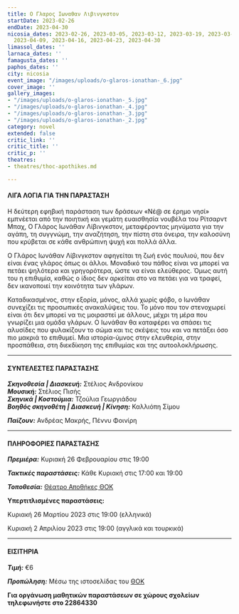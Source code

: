 ```yaml
---
title: Ο Γλαρος Ιωναθαν Λιβινγκστον
startDate: 2023-02-26
endDate: 2023-04-30
nicosia_dates: 2023-02-26, 2023-03-05, 2023-03-12, 2023-03-19, 2023-03-26, 2023-04-02,
  2023-04-09, 2023-04-16, 2023-04-23, 2023-04-30
limassol_dates: ''
larnaca_dates: ''
famagusta_dates: ''
paphos_dates: ''
city: nicosia
event_image: "/images/uploads/o-glaros-ionathan-_6.jpg"
cover_image: ''
gallery_images:
- "/images/uploads/o-glaros-ionathan-_5.jpg"
- "/images/uploads/o-glaros-ionathan-_4.jpg"
- "/images/uploads/o-glaros-ionathan-_3.jpg"
- "/images/uploads/o-glaros-ionathan-_2.jpg"
category: novel
extended: false
critic_link: ''
critic_title: ''
critic_p: ''
theatres:
- theatres/thoc-apothikes.md

---
```

#### ΛΙΓΑ ΛΟΓΙΑ ΓΙΑ ΤΗΝ ΠΑΡΑΣΤΑΣΗ

Η δεύτερη εφηβική παράσταση των δράσεων «Νέ@ σε έρημο νησί» εμπνέεται από την ποιητική και γεμάτη ευαισθησία νουβέλα του Ρίτσαρντ Μπαχ, Ο Γλάρος Ιωνάθαν Λίβινγκστον, μεταφέροντας μηνύματα για την αγάπη, τη συγγνώμη, την αναζήτηση, την πίστη στα όνειρα, την καλοσύνη που κρύβεται σε κάθε ανθρώπινη ψυχή και πολλά άλλα.

Ο Γλάρος Ιωνάθαν Λίβινγκστον αφηγείται τη ζωή ενός πουλιού, που δεν είναι ένας γλάρος όπως οι άλλοι. Μοναδικό του πάθος είναι να μπορεί να πετάει ψηλότερα και γρηγορότερα, ώστε να είναι ελεύθερος. Όμως αυτή του η επιθυμία, καθώς ο ίδιος δεν αρκείται στο να πετάει για να τραφεί, δεν ικανοποιεί την κοινότητα των γλάρων.

Καταδικασμένος, στην εξορία, μόνος, αλλά χωρίς φόβο, ο Ιωνάθαν συνεχίζει τις προσωπικές ανακαλύψεις του. Το μόνο που τον στενοχωρεί είναι ότι δεν μπορεί να τις μοιραστεί με άλλους, μέχρι τη μέρα που γνωρίζει μια ομάδα γλάρων. O Ιωνάθαν θα καταφέρει να σπάσει τις αλυσίδες που φυλακίζουν το σώμα και τις σκέψεις του και να πετάξει όσο πιο μακριά το επιθυμεί. Μια ιστορία-ύμνος στην ελευθερία, στην προσπάθεια, στη διεκδίκηση της επιθυμίας και της αυτοολοκλήρωσης.

***

#### ΣΥΝΤΕΛΕΣΤΕΣ ΠΑΡΑΣΤΑΣΗΣ

**_Σκηνοθεσία | Διασκευή:_** Στέλιος Ανδρονίκου  
**_Μουσική:_** Στέλιος Πισής  
**_Σκηνικά | Κοστούμια:_** Τζούλια Γεωργιάδου  
**_Βοηθός σκηνοθέτη | Διασκευή | Κίνηση:_** Καλλιόπη Σίμου

**_Παίζουν:_** Ανδρέας Μακρής, Πέννυ Φοινίρη

***

#### ΠΛΗΡΟΦΟΡΙΕΣ ΠΑΡΑΣΤΑΣΗΣ

**_Πρεμιέρα:_** Κυριακή 26 Φεβρουαρίου στις 19:00

**_Τακτικές παραστάσεις:_** Κάθε Κυριακή στις 17:00 και 19:00

**_Τοποθεσία:_** [Θέατρο Αποθήκες ΘΟΚ](?#map)

**Υπερτιτλισμένες παραστάσεις:**

Κυριακή 26 Μαρτίου 2023 στις 19:00 (ελληνικά)

Κυριακή 2 Απριλίου 2023 στις 19:00 (αγγλικά και τουρκικά)

***

#### ΕΙΣΙΤΗΡΙΑ

**_Τιμή:_** €6

**_Προπώληση:_** Μέσω της ιστοσελίδας του [ΘΟΚ](https://tickets.thoc.org.cy/event/thoc-o-glaros-ionathan-livingston/?lang=el)

**Για οργάνωση μαθητικών παραστάσεων σε χώρους σχολείων τηλεφωνήστε στο 22864330**